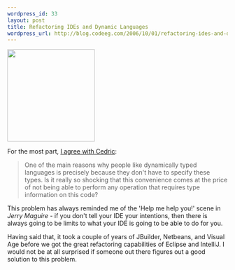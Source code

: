 ```yaml
--- 
wordpress_id: 33
layout: post
title: Refactoring IDEs and Dynamic Languages
wordpress_url: http://blog.codeeg.com/2006/10/01/refactoring-ides-and-dynamic-languages/
---
```

<img class="alignnone size-full wp-image-122" src="http://blog2.codeeg.com/wp-content/uploads/2008/06/jerrymaguire.jpg" alt="" width="200" height="210" />

For the most part, <a title="Dynamic language, refactoring IDE. Pick one." href="http://beust.com/weblog/archives/000414.html">I agree with Cedric</a>:
<blockquote>One of the main reasons why people like dynamically typed languages is precisely because they don't have to specify these types. Is it really so shocking that this convenience comes at the price of not being able to perform any operation that requires type information on this code?</blockquote>
This problem has always reminded me of the 'Help me help you!' scene in <em>Jerry Maguire</em> - if you don't tell your IDE your intentions, then there is always going to be limits to what your IDE is going to be able to do for you.

Having said that, it took a couple of years of JBuilder,  Netbeans, and Visual Age before we got the great refactoring capabilities of Eclipse and IntelliJ.  I would not be at all surprised if someone out there figures out a good solution to this problem.
